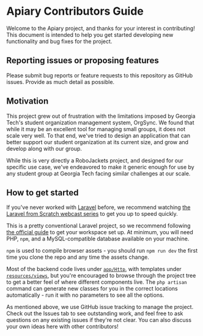 # Apiary Contributors Guide

Welcome to the Apiary project, and thanks for your interest in contributing! This document is intended to help you get started developing new functionality and bug fixes for the project.

## Reporting issues or proposing features
Please submit bug reports or feature requests to this repository as GitHub issues. Provide as much detail as possible.

## Motivation
This project grew out of frustration with the limitations imposed by Georgia Tech's student organization management system, OrgSync. We found that while it may be an excellent tool for managing small groups, it does not scale very well. To that end, we've tried to design an application that can better support our student organization at its current size, and grow and develop along with our group.

While this is very directly a RoboJackets project, and designed for our specific use case, we've endeavored to make it generic enough for use by any student group at Georgia Tech facing similar challenges at our scale.

## How to get started
If you've never worked with [Laravel](https://laravel.com) before, we recommend watching [the Laravel from Scratch webcast series](https://laracasts.com/series/laravel-from-scratch-2017) to get you up to speed quickly.

This is a pretty conventional Laravel project, so we recommend following [the official guide](https://laravel.com/docs/5.4#installation) to get your workspace set up. At minimum, you will need PHP, `npm`, and a MySQL-compatible database available on your machine.

`npm` is used to compile browser assets - you should run `npm run dev` the first time you clone the repo and any time the assets change.

Most of the backend code lives under [`app/Http`](/app/Http), with templates under [`resources/views`](/resources/views), but you're encouraged to browse through the project tree to get a better feel of where different components live. The `php artisan` command can generate new classes for you in the correct locations automatically - run it with no parameters to see all the options.

As mentioned above, we use GitHub issue tracking to manage the project. Check out the Issues tab to see outstanding work, and feel free to ask questions on any existing issues if they're not clear. You can also discuss your own ideas here with other contributors!
